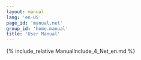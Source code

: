 ```yaml
---
layout: manual
lang: 'en-US'
page_id: 'manual.net'
group_id: 'home.manual'
title: 'User Manual'
---
```

{% include_relative ManualInclude_4_Net_en.md %}